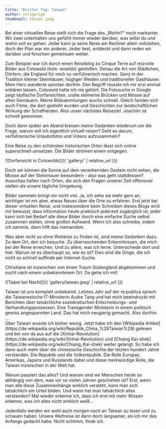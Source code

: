 ```yaml
---
title: "Dritter Tag: Taiwan"
author: chrigerigk
thumbnail: taiwan.jpeg
---
```


<div class="author christiane"></div>
Bei einer virtuellen Reise stellt sich die Frage des „Wohin?“ noch markanter. Wir zwei unterhalten uns gefühlt immer wieder darüber, was willst du und wohin soll es gehen. Jeder kann ja seine Reise am Rechner allein vollziehen, doch der Plan war ein anderer. Jeder liest, entdeckt und dann reden wir darüber und forschen gemeinsam weiter.

Zum Beispiel war ich durch einen Reiseblog zu Cinque Terre auf reizvolle Bilder aus Cotswold (kots·
wowldz) gestoßen. Genau die Art von Städtchen, Dörfern, die England für mich so verführerisch machen. Ganz in der Tradition kleiner Steinhäuser, hügliger Weiden und traditioneller Gasthäuser. Mein Herz wanderte spontan dorthin. Den Begriff musste ich mir erst einmal erklären lassen, Cotswold hatte ich nie gehört. Die Fotosuche in Google zeigt idyllische Dorfansichten, uralte steinerne Brücken und Moose auf alten Gemäuern. Meine Bildsammlungen wuchs schnell. Gleich fanden sich auch Filme, die dort gedreht wurden und Geschichten zur landschaftlichen Wirkung der Schafherden. Also unser nächstes Reiseziel. Joachim ist schnell gewonnen.

Doch dann später am Abend kreisen meine Gedanken wiederum um die Frage, warum will ich eigentlich virtuell reisen? Geht es darum, verführerische Urlaubsfotos und Videos aufzusammeln?

Eine Reise zu den schönsten historischen Orten lässt sich online superschnell umsetzen. Die Bilder strömen einem entgegen.

![Dorfansicht in Cotswolds]({{ 'gallery/' | relative_url }})

Doch wir können die Sonne auf dem verwitternden Gestein nicht sehen, die Moose auf der Steinmauer bewundern - also was geht stattdessen? Ausschau halten nach Orten, die sich den Fragen unserer Zeit offensiver stellen als unsere tägliche Umgebung.

<div class="author joachim"></div>
Bilder sammeln bringt mir nicht viel. Ja, ich sehe sie mehr gern an, wichtiger ist mir aber, etwas Neues über die Orte zu erfahren. Erst jetzt bei dieser virtuellen Reise, und insbesondere beim Schreiben dieses Blogs wird mir bewusst, dass Information heute praktisch jederzeit zugänglich ist, jeder kann sich bei Bedarf alle diese Bilder durch eine einfache Suche selbst zusammen stellen, ohne großen Aufwand. Wenn ich also schreibe, indem ich sammle, dann hilft das niemandem.

Was aber nicht so ohne Weiteres zu finden ist, sind meine Gedanken dazu. Zu dem Ort, den ich besuche. Zu überraschenden Erkenntnissen, die mich bei der Reise erreichen. Und zu allem, was ich lerne. Unterschiede dort und hier. Warum ist es überhaupt so, wie es ist? Dies sind die Dinge, die ich nicht so schnell auffinde per Internet-Suche.

Christiane ist inzwischen von ihrem Traum Südengland abgekommen und sucht nach einem unbekannterem Ort. Da gehe ich mit!

![Taipei bei Nacht]({{ 'gallery/taiwan.jpeg' | relative_url }})

<div class="author christiane"></div>
Taiwan ist uns komplett unbekannt. Letztes Jahr auf der re:publica sprach die Taiwanesische IT-Ministerin Audre Tang und hat mich beeindruckt mit Berichten über tatsächliche soziokratischen Entscheidungs- und Verhandlungsprozessen. Eine Transgender Ministerin in einem politisch gewiss angespannten Land. Das hat mich neugierig gemacht. Also dorthin ...

<div class="author joachim"></div>
Über Taiwan wusste ich bisher wenig. Jetzt habe ich den [Wikipedia Artikel](https://de.wikipedia.org/wiki/Republik_China_%28Taiwan%29) gelesen und bin von da aus auf die [Xinhai-Revolution](https://de.wikipedia.org/wiki/Xinhai-Revolution) und [Chiang Kai-shek](https://de.wikipedia.org/wiki/Chiang_Kai-shek) weiter gelangt. So habe ich dann auch mehr über die chinesische Geschichte der letzten hundert Jahre verstanden. Die Republik und die Volksrepublik. Die Rolle Europas, Amerikas, Japans und Russlands dabei und diese merkwürdige Rolle, die Taiwan inzwischen in der Welt hat.

Warum passiert das alles? Und warum sind wir Menschen heute so abhängig von dem, was vor so vielen Jahren geschehen ist? Erst, wenn man alle diese Zusammenhänge wirklich versteht, kann man sich tatsächlich ein Urteil bilden. Und wann hat man tatsächlich alles verstanden? Mal wieder erkenne ich, dass ich erst mit mehr Wissen erkenne, was ich alles nicht wirklich weiß...

Jedenfalls werden wir wohl auch morgen noch an Taiwan zu lesen und zu schauen haben. Unsere Weltreise ist dann doch langsamer, als ich mir das Anfangs gedacht habe. Nicht schlimm, finde ich.
